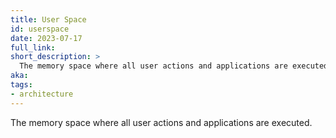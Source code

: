 ```yaml
---
title: User Space
id: userspace
date: 2023-07-17
full_link:
short_description: >
  The memory space where all user actions and applications are executed.
aka:
tags:
- architecture
---
```

The memory space where all user actions and applications are executed.

<!--more-->
